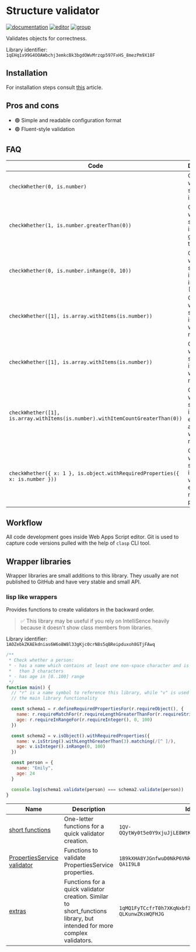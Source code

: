 # Structure validator

[![documentation](https://img.shields.io/badge/Documentation-open-blue)](./Documentation.md)
[![editor](https://img.shields.io/badge/Web%20editor-open-red)](https://script.google.com/d/1qEHq1x99G4OOAWbchj3emkcBk3bgdOWvMrzqp597FxHS_8mezPm9X18F/edit?usp=sharing)
[![group](https://img.shields.io/badge/Group-open-white)](https://groups.google.com/g/javascript-structure-validator)

Validates objects for correctness.

Library identifier: `1qEHq1x99G4OOAWbchj3emkcBk3bgdOWvMrzqp597FxHS_8mezPm9X18F`

## Installation

For installation steps consult [this][libraries] article.

[libraries]: https://developers.google.com/apps-script/guides/libraries

## Pros and cons

- :green_circle: Simple and readable configuration format
- :green_circle: Fluent-style validation

## FAQ
  
| Code                                                                           | Description                                                            |
| ------------------------------------------------------------------------------ | ---------------------------------------------------------------------- |
| `checkWhether(0, is.number)`                                                   | Check whether something is a number                                    |
| `checkWhether(1, is.number.greaterThan(0))`                                    | Check whether something is a number greater than zero                  |
| `checkWhether(0, is.number.inRange(0, 10))`                                    | Check whether something is a number in range `[0..10]`                 |
| `checkWhether([1], is.array.withItems(is.number))`                             | Check whether something is an array with numbers                       |
| `checkWhether([1], is.array.withItems(is.number))`                             | Check whether something is an array with numbers                       |
| `checkWhether([1], is.array.withItems(is.number).withItemCountGreaterThan(0))` | Check whether something is not empty array array with numbers          |
| `checkWhether({ x: 1 }, is.object.withRequiredProperties({ x: is.number }))`   | Check whether something is an object with existing number property `x` |

## Workflow

All code development goes inside Web Apps Script editor. Git is used to capture
code versions pulled with the help of `clasp` CLI tool.

## Wrapper libraries

Wrapper libraries are small additions to this library. They usually are not
published to GitHub and have very stable and small API.

### lisp like wrappers

Provides functions to create validators in the backward order.

> :white_check_mark: This library may be useful if you rely on IntelliSence
> heavily because it doesn't show class members from libraries.

Library identifier: `1AOZebkZKAEkdnias6W6o8W8l33gKjc0crN8s5qBReipduxoh8GTjFAwq`

```javascript
/**
 * Check whether a person:
 * - has a name which contains at least one non-space character and is longer
 *   than 3 characters
 * - has age in [0..100] range
 */
function main() {
  // "r" is a name symbol to reference this library, while "v" is used to access
  // the main library functionality

  const schema1 = r.defineRequiredPropertiesFor(r.requireObject(), {
    name: r.requireMatchFor(r.requireLengthGreaterThanFor(r.requireString(), 3), /[^ ]/),
    age: r.requireInRangeFor(r.requireInteger(), 0, 100)
  })

  const schema2 = v.isObject().withRequiredProperties({
    name: v.isString().withLengthGreaterThan(3).matching(/[^ ]/),
    age: v.isInteger().inRange(0, 100)
  })

  const person = {
    name: "Emily",
    age: 24
  }

  console.log(schema1.validate(person) === schema2.validate(person))
}
```

| Name                                                        | Description                                                                                                             | Identifier                                                  |
| ----------------------------------------------------------- | ----------------------------------------------------------------------------------------------------------------------- | ----------------------------------------------------------- |
| [short functions][short_functions]                          | One-letter functions for a quick validator creation.                                                                    | `1QV-QQytWy0t5e0Y9xjuJjLE8WtKYZ9DKYpvgW7ZgODrYRUZZNxy5NEWO` |
| [PropertiesService validator][properties_service_validator] | Functions to validate PropertiesService properties.                                                                     | `1B9kXHA8YJGnfwuD0NkP6VNkzcExJigKWS5_YyMjrq7EUEZzV-QA1I9L8` |
| [extras][extras]                                            | Functions for a quick validator creation. Similar to short_functions library, but intended for more complex validators. | `1qMQ1FyTCcfrT0h7XKqNxbf3-ol3g3uR3VJmKeobd-QLKunwZKsWQFHJG` |

[short_functions]: https://script.google.com/d/1QV-QQytWy0t5e0Y9xjuJjLE8WtKYZ9DKYpvgW7ZgODrYRUZZNxy5NEWO/edit?usp=sharing
[properties_service_validator]: https://script.google.com/d/1B9kXHA8YJGnfwuD0NkP6VNkzcExJigKWS5_YyMjrq7EUEZzV-QA1I9L8/edit?usp=sharing
[extras]: https://script.google.com/d/1qMQ1FyTCcfrT0h7XKqNxbf3-ol3g3uR3VJmKeobd-QLKunwZKsWQFHJG/edit?usp=sharing
